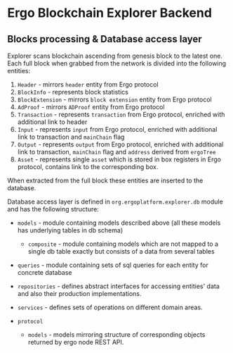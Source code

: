 # Ergo Blockchain Explorer Backend

## Blocks processing & Database access layer

Explorer scans blockchain ascending from genesis block to the latest one.
Each full block when grabbed from the network is divided into the following entities:
1. `Header` - mirrors `header` entity from Ergo protocol
2. `BlockInfo` - represents block statistics
3. `BlockExtension` - mirrors `block extension` entity from Ergo protocol
4. `AdProof` - mirrors `ADProof` entity from Ergo protocol
5. `Transaction` - represents `transaction` from Ergo protocol, enriched with additional link to header
6. `Input` - represents `input` from Ergo protocol, enriched with additional link to transaction and `mainChain` flag
7. `Output` - represents `output` from Ergo protocol, enriched with additional link to transaction, `mainChain` flag and `address` derived from `ergoTree`
8. `Asset` - represents single `asset` which is stored in box registers in Ergo protocol, contains link to the corresponding box.

When extracted from the full block these entities are inserted to the database.

Database access layer is defined in `org.ergoplatform.explorer.db` module and has the following structure:

- `models` - module containing models described above (all these models has underlying tables in db schema)
    - `composite` - module containing models which are not mapped to a single db table exactly but consists of a data from several tables

- `queries` - module containing sets of sql queries for each entity for concrete database
- `repositories` - defines abstract interfaces for accessing entities' data and also their production implementations.
- `services` - defines sets of operations on different domain areas.
- `protocol`
    - `models` - models mirroring structure of corresponding objects returned by ergo node REST API. 
````
